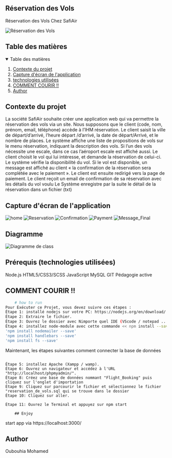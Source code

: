 ## Réservation des Vols

Réservation des Vols Chez SafiAir

![Réservation des Vols](https://simplonline-v3-prod.s3.eu-west-3.amazonaws.com/media/image/jpg/0053b241-9c66-45ed-9a62-f2f572bfa1dd.jpg)

## Table des matières

<!-- TABLE OF CONTENTS -->
<details open="open">
  <summary>Table des matières</summary>
  <ol>
    <li>
      <a href="#Contexte-du-projet">Contexte du projet</a>
    </li>
    <li><a href="#Capture-d'écran-de-l'application">Capture d'écran de l'application</a></li>
    <li><a href="#technologies-utilisées">technologies utilisées</a></li>
    <li><a href="#COMMENT-COURIR">COMMENT COURIR !!</a></li>
    <li><a href="#Author">Author</a></li>
  </ol>
</details>

## Contexte du projet

La société SafiAir souhaite créer une application web qui va permettre la réservation des vols via un site. Nous supposons que le client (code, nom, prénom, email, téléphone) accède à l’IHM réservation. Le client saisit la ville de départ/d’arrivé, l’heure départ /d’arrivé, la date de départ/Arrivé, et le nombre de places. Le système affiche une liste de propositions de vols sur le menu réservation, indiquant la description des vols. Si l’un des vols nécessite une escale, dans ce cas l’aéroport escale est affiché aussi. Le client choisit le vol qui lui intéresse, et demande la réservation de celui-ci. Le système vérifie la disponibilité du vol. Si le vol est disponible, un message est affiché au client « la confirmation de la réservation sera complétée avec le paiement ». Le client est ensuite redirigé vers la page de paiement. Le client reçoit un email de confirmation de sa réservation avec les détails du vol voulu Le Système enregistre par la suite le détail de la réservation dans un fichier (txt)

## Capture d'écran de l'application

![home](https://github.com/oubouhiam/Application-web-pour-Reservation-des-Vols-NodeJs/blob/master/ScreenShot/Home%20page.png)
![Reservation](https://github.com/oubouhiam/Application-web-pour-Reservation-des-Vols-NodeJs/blob/master/ScreenShot/Reservation.png)
![Confirmation](https://github.com/oubouhiam/Application-web-pour-Reservation-des-Vols-NodeJs/blob/master/ScreenShot/Confirmation.jpg)
![Payment](https://github.com/oubouhiam/Application-web-pour-Reservation-des-Vols-NodeJs/blob/master/ScreenShot/Payement.png)
![Message_Final](https://github.com/oubouhiam/Application-web-pour-Reservation-des-Vols-NodeJs/blob/master/ScreenShot/enjoy.png)


## Diagramme

![Diagramme de class](https://github.com/oubouhiam/Application-web-pour-Reservation-des-Vols-NodeJs/blob/master/Diagramme%20de%20classe/Diagramme%20de%20classe.png)


## Prérequis (technologies utilisées)

Node.js
HTML5/CSS3/SCSS
JavaScript
MySQL
GIT
Pédagogie active


## COMMENT COURIR !!

```bash
    # how to run
Pour Exécuter ce Projet, vous devez suivre ces étapes :
Étape 1: installé nodejs sur votre PC: https://nodejs.org/en/download/ .
Étape 2: Extraire le fichier.
Étape 3: Ouvrez le dossier avec Nimporte quel IDE (VScode / notepad .....)
Étape 4: installez node-module avec cette commande << npm install --save >>.
'npm install nodemailer --save'
'npm install handlebars --save'
'npm install fs --save'
```

Maintenant, les étapes suivantes comment connecter la base de données

```

Étape 5: installez Apache (Xampp / wamp).
Étape 6: Ouvrez un navigateur et accédez à l'URL "http://localhost/phpmyadmin/".
Étape 8: Créez une base de données nommant "Flight_Booking" puis cliquez sur l'onglet d'importation
Étape 9: Cliquez sur parcourir le fichier et sélectionnez le fichier "reservation_de_vols.sql qui se trouve dans le dossier
Étape 10: Cliquez sur aller.

```

```
Étape 11: Ouvrez le Terminal et appuyez sur npm start

    ## Enjoy

```

start app via https://localhost:3000/

## Author

Oubouhia Mohamed

